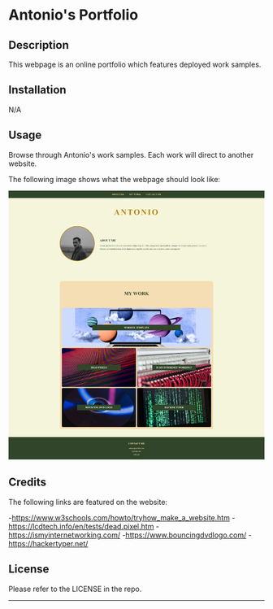 # Antonio's Portfolio


## Description

This webpage is an online portfolio which features deployed work samples. 


## Installation

N/A


## Usage

Browse through Antonio's work samples. Each work will direct to another website.


The following image shows what the webpage should look like:

![screenshot of Antonio's portfolio](develop/assets/images/screenshot.png)


## Credits

The following links are featured on the website:

-https://www.w3schools.com/howto/tryhow_make_a_website.htm
-https://lcdtech.info/en/tests/dead.pixel.htm
-https://ismyinternetworking.com/
-https://www.bouncingdvdlogo.com/
-https://hackertyper.net/


## License

Please refer to the LICENSE in the repo.

---
